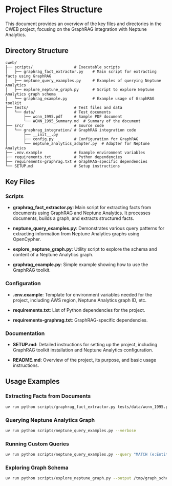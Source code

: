 # Project Files Structure

This document provides an overview of the key files and directories in the CWEB project, focusing on the GraphRAG integration with Neptune Analytics.

## Directory Structure

```
cweb/
├── scripts/                  # Executable scripts
│   ├── graphrag_fact_extractor.py    # Main script for extracting facts using GraphRAG
│   ├── neptune_query_examples.py     # Examples of querying Neptune Analytics
│   ├── explore_neptune_graph.py      # Script to explore Neptune Analytics graph schema
│   └── graphrag_example.py           # Example usage of GraphRAG toolkit
├── tests/                    # Test files and data
│   └── data/                 # Test documents
│       ├── wcnn_1995.pdf     # Sample PDF document
│       └── WCNN_1995_Summary.md  # Summary of the document
├── src/                      # Source code
│   └── graphrag_integration/ # GraphRAG integration code
│       ├── __init__.py
│       ├── config.py         # Configuration for GraphRAG
│       └── neptune_analytics_adapter.py  # Adapter for Neptune Analytics
├── .env.example              # Example environment variables
├── requirements.txt          # Python dependencies
├── requirements-graphrag.txt # GraphRAG-specific dependencies
└── SETUP.md                  # Setup instructions
```

## Key Files

### Scripts

- **graphrag_fact_extractor.py**: Main script for extracting facts from documents using GraphRAG and Neptune Analytics. It processes documents, builds a graph, and extracts structured facts.

- **neptune_query_examples.py**: Demonstrates various query patterns for extracting information from Neptune Analytics graphs using OpenCypher.

- **explore_neptune_graph.py**: Utility script to explore the schema and content of a Neptune Analytics graph.

- **graphrag_example.py**: Simple example showing how to use the GraphRAG toolkit.

### Configuration

- **.env.example**: Template for environment variables needed for the project, including AWS region, Neptune Analytics graph ID, etc.

- **requirements.txt**: List of Python dependencies for the project.

- **requirements-graphrag.txt**: GraphRAG-specific dependencies.

### Documentation

- **SETUP.md**: Detailed instructions for setting up the project, including GraphRAG toolkit installation and Neptune Analytics configuration.

- **README.md**: Overview of the project, its purpose, and basic usage instructions.

## Usage Examples

### Extracting Facts from Documents

```bash
uv run python scripts/graphrag_fact_extractor.py tests/data/wcnn_1995.pdf --output output/wcnn_facts.json --verbose
```

### Querying Neptune Analytics Graph

```bash
uv run python scripts/neptune_query_examples.py --verbose
```

### Running Custom Queries

```bash
uv run python scripts/neptune_query_examples.py --query "MATCH (e:Entity) WHERE e.name CONTAINS 'R/M' RETURN e.id, e.name"
```

### Exploring Graph Schema

```bash
uv run python scripts/explore_neptune_graph.py --output /tmp/graph_schema.json
```
